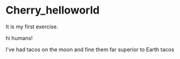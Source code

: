 # Cherry_helloworld
It is my first exercise.

hi humans!

I've had tacos on the moon and fine them far superior to Earth tacos
